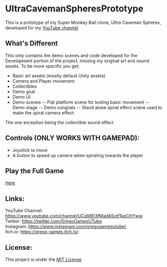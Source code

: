 # UltraCavemanSpheresPrototype
This is a prototype of my Super Monkey Ball clone, Ultra Caveman Spheres, developed for my [YouTube channel](https://www.youtube.com/channel/UCpMEl3fMadASxtf1keCHYww).

## What's Different
This only contains the demo scenes and code developed for the Development portion of the project, missing my original art and sound assets.
To be more specific you get:</br>
- Basic art assets (mostly default Unity assets)
- Camera and Player movement
- Collectibles
- Demo goal
- Demo UI
- Demo scenes
-- Flat platform scene for testing basic movement
-- Demo stage
-- Demo congrats
-- Stand alone spiral effect scene used to make the spiral camera effect</br>

The one exception being the collectible sound effect

## Controls (ONLY WORKS WITH GAMEPAD):
- Joystick to move
- A button to speed up camera when spiraling towards the player

## Play the Full Game
[Here](https://grego-games.itch.io/ultra-caveman-spheres)

## Links:
YouTube Channel: https://www.youtube.com/channel/UCpMEl3fMadASxtf1keCHYww </br>
Twitter: https://twitter.com/GregoGamesUTube </br>
Instagram: https://www.instagram.com/gregogamesutube/ </br>
Itch.io: https://grego-games.itch.io/ </br>

## License:
This project is under the [MIT License](LICENSE)